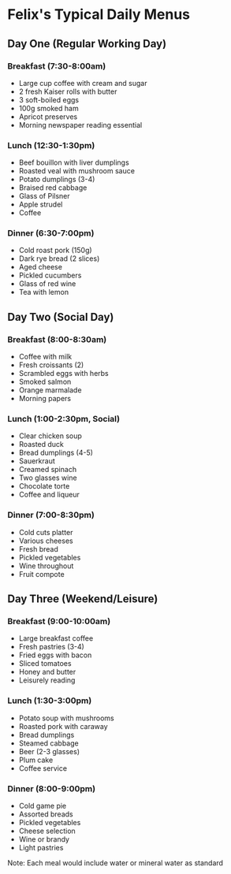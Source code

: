 # Felix's Typical Daily Menus

## Day One (Regular Working Day)
### Breakfast (7:30-8:00am)
- Large cup coffee with cream and sugar
- 2 fresh Kaiser rolls with butter
- 3 soft-boiled eggs
- 100g smoked ham
- Apricot preserves
- Morning newspaper reading essential

### Lunch (12:30-1:30pm)
- Beef bouillon with liver dumplings
- Roasted veal with mushroom sauce
- Potato dumplings (3-4)
- Braised red cabbage
- Glass of Pilsner
- Apple strudel
- Coffee

### Dinner (6:30-7:00pm)
- Cold roast pork (150g)
- Dark rye bread (2 slices)
- Aged cheese
- Pickled cucumbers
- Glass of red wine
- Tea with lemon

## Day Two (Social Day)
### Breakfast (8:00-8:30am)
- Coffee with milk
- Fresh croissants (2)
- Scrambled eggs with herbs
- Smoked salmon
- Orange marmalade
- Morning papers

### Lunch (1:00-2:30pm, Social)
- Clear chicken soup
- Roasted duck
- Bread dumplings (4-5)
- Sauerkraut
- Creamed spinach
- Two glasses wine
- Chocolate torte
- Coffee and liqueur

### Dinner (7:00-8:30pm)
- Cold cuts platter
- Various cheeses
- Fresh bread
- Pickled vegetables
- Wine throughout
- Fruit compote

## Day Three (Weekend/Leisure)
### Breakfast (9:00-10:00am)
- Large breakfast coffee
- Fresh pastries (3-4)
- Fried eggs with bacon
- Sliced tomatoes
- Honey and butter
- Leisurely reading

### Lunch (1:30-3:00pm)
- Potato soup with mushrooms
- Roasted pork with caraway
- Bread dumplings
- Steamed cabbage
- Beer (2-3 glasses)
- Plum cake
- Coffee service

### Dinner (8:00-9:00pm)
- Cold game pie
- Assorted breads
- Pickled vegetables
- Cheese selection
- Wine or brandy
- Light pastries

Note: Each meal would include water or mineral water as standard 